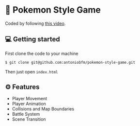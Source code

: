 # 🔴 Pokemon Style Game
Coded by following [this video](https://www.youtube.com/watch?v=yP5DKzriqXA).

## 💻 Getting started
First clone the code to your machine

```sh
$ git clone git@github.com:antoniobfm/pokemon-style-game.git
```

Then just open ```index.html```

## ⚙️ Features
- Player Movement
- Player Animation 
- Collisions and Map Boundaries
- Battle System
- Scene Transition